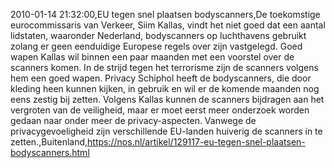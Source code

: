 2010-01-14 21:32:00,EU tegen snel plaatsen bodyscanners,De toekomstige eurocommissaris van Verkeer, Siim Kallas, vindt het niet goed dat een aantal lidstaten, waaronder Nederland, bodyscanners op luchthavens gebruikt zolang er geen eenduidige Europese regels over zijn vastgelegd. Goed wapen Kallas wil binnen een paar maanden met een voorstel over de scanners komen. In de strijd tegen het terrorisme zijn de scanners volgens hem een goed wapen. Privacy Schiphol heeft de bodyscanners, die door kleding heen kunnen kijken, in gebruik en wil er de komende maanden nog eens zestig bij zetten. Volgens Kallas kunnen de scanners bijdragen aan het vergroten van de veiligheid, maar er moet eerst meer onderzoek worden gedaan naar onder meer de privacy-aspecten. Vanwege de privacygevoeligheid zijn verschillende EU-landen huiverig de scanners in te zetten.,Buitenland,https://nos.nl/artikel/129117-eu-tegen-snel-plaatsen-bodyscanners.html
